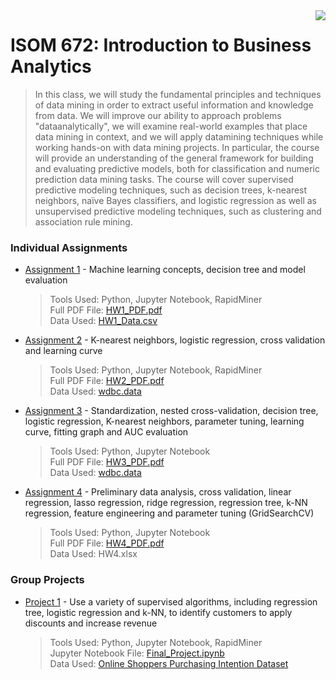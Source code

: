 <img src="https://github.com/jzhu808/images/blob/master/JZ.JPG" align="right" />

# ISOM 672: Introduction to Business Analytics
> In this class, we will study the fundamental principles and techniques of data mining in order to extract
useful information and knowledge from data. We will improve our ability to approach problems "dataanalytically", we will examine real-world examples that place data mining in context, and we will apply datamining techniques while working hands-on with data mining projects. In particular, the course will provide an understanding of the general framework for building and evaluating predictive models, both for classification and numeric prediction data mining tasks. The course will cover supervised predictive modeling techniques, such as decision trees, k-nearest neighbors, naïve Bayes classifiers, and logistic regression as well as unsupervised predictive modeling techniques, such as clustering and association rule mining.


### Individual Assignments
- [Assignment 1](https://github.com/jzhu808/ISOM-672-Introduction-To-Business-Analytics/blob/master/HW1.ipynb) - Machine learning concepts, decision tree and model evaluation
  > Tools Used: Python, Jupyter Notebook, RapidMiner  
  Full PDF File: [HW1_PDF.pdf](https://github.com/jzhu808/ISOM-672-Introduction-To-Business-Analytics/blob/master/HW1_PDF.pdf)  
  Data Used: [HW1_Data.csv](https://github.com/jzhu808/ISOM-672-Introduction-To-Business-Analytics/blob/master/HW1_Data.csv)
  
- [Assignment 2](https://github.com/jzhu808/ISOM-672-Introduction-To-Business-Analytics/blob/master/HW2.ipynb) - K-nearest neighbors, logistic regression, cross validation and learning curve
  > Tools Used: Python, Jupyter Notebook, RapidMiner   
  Full PDF File: [HW2_PDF.pdf](https://github.com/jzhu808/ISOM-672-Introduction-To-Business-Analytics/blob/master/HW2_PDF.pdf)  
  Data Used: [wdbc.data](https://github.com/jzhu808/ISOM-672-Introduction-To-Business-Analytics/blob/master/wdbc.data)

- [Assignment 3](https://github.com/jzhu808/ISOM-672-Introduction-To-Business-Analytics/blob/master/HW3.ipynb) - Standardization, nested cross-validation, decision tree, logistic regression, K-nearest neighbors, parameter tuning, learning curve, fitting graph and AUC evaluation
  > Tools Used: Python, Jupyter Notebook  
  Full PDF File: [HW3_PDF.pdf](https://github.com/jzhu808/ISOM-672-Introduction-To-Business-Analytics/blob/master/HW3_PDF.pdf)   
  Data Used: [wdbc.data](https://github.com/jzhu808/ISOM-672-Introduction-To-Business-Analytics/blob/master/wdbc.data)
  
- [Assignment 4](https://github.com/jzhu808/ISOM-672-Introduction-To-Business-Analytics/blob/master/HW4.ipynb) - Preliminary data analysis, cross validation, linear regression, lasso regression, ridge regression, regression tree, k-NN regression, feature engineering and parameter tuning (GridSearchCV)   
  > Tools Used: Python, Jupyter Notebook  
  Full PDF File: [HW4_PDF.pdf](https://github.com/jzhu808/ISOM-672-Introduction-To-Business-Analytics/blob/master/HW4_PDF.pdf)   
  Data Used: HW4.xlsx


### Group Projects
- [Project 1](https://github.com/jzhu808/ISOM-672-Introduction-To-Business-Analytics/blob/master/Purchase%20intention%20project.pdf) - Use a variety of supervised algorithms, including regression tree, logistic regression and k-NN, to identify customers to apply discounts and increase revenue  
  > Tools Used: Python, Jupyter Notebook, RapidMiner  
  Jupyter Notebook File: [Final_Project.ipynb](https://github.com/jzhu808/ISOM-672-Introduction-To-Business-Analytics/blob/master/Final_project.ipynb)  
  Data Used: [Online Shoppers Purchasing Intention Dataset](https://archive.ics.uci.edu/ml/datasets/Online+Shoppers+Purchasing+Intention+Dataset)
